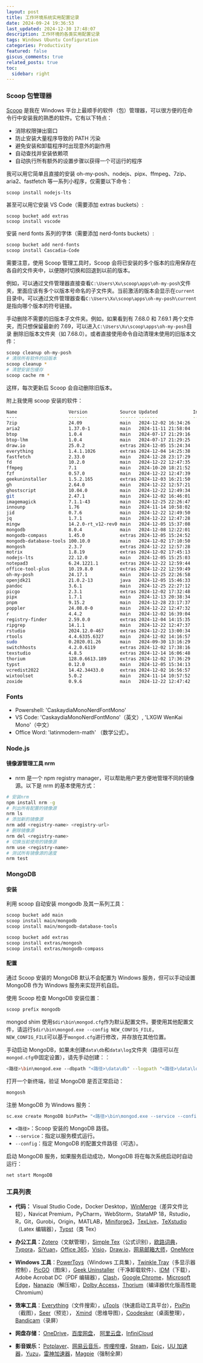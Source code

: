 ```yaml
---
layout: post
title: 工作环境系统实用配置记录
date: 2024-09-24 19:36:53
last_updated: 2024-12-30 17:48:07
description: 工作环境的各类实用配置记录
tags: Windows Ubuntu Configuration
categories: Productivity
featured: false
giscus_comments: true
related_posts: true
toc:
  sidebar: right
---
```


### Scoop 包管理器

[Scoop](https://scoop.sh/) 是我在 Windows 平台上最顺手的软件（包）管理器，可以很方便的在命令行中安装我的熟悉的软件。它有以下特点：

- 消除权限弹出窗口
- 防止安装大量程序导致的 PATH 污染
- 避免安装和卸载程序时出现意外的副作用
- 自动查找并安装依赖项
- 自动执行所有额外的设置步骤以获得一个可运行的程序

我可以用它简单且直接的安装 oh-my-posh、nodejs、pipx、ffmpeg、7zip、aria2、fastfetch 等一系列小程序，仅需要以下命令：

```bash
scoop install nodejs-lts
```

甚至可以用它安装 VS Code（需要添加 extras buckets）:

```poershell
scoop bucket add extras
scoop install vscode
```

安装 nerd fonts 系列的字体（需要添加 nerd-fonts buckets）:

```bash
scoop bucket add nerd-fonts
scoop install Cascadia-Code
```

需要注意，使用 Scoop 管理工具时，Scoop 会将已安装的多个版本的应用保存在各自的文件夹中，以便随时切换和回退到以前的版本。

例如，可以通过文件管理器直接查看`C:\Users\Xu\scoop\apps\oh-my-posh`文件夹，里面应该有多个以版本号命名的子文件夹。当前激活的版本会显示在`current`目录中。可以通过文件管理器查看`C:\Users\Xu\scoop\apps\oh-my-posh\current`是指向哪个版本的符号链接。

手动删除不需要的旧版本子文件夹。例如，如果看到有 7.68.0 和 7.69.1 两个文件夹，而只想保留最新的 7.69，可以进入`C:\Users\Xu\scoop\apps\oh-my-posh`目录
删除旧版本文件夹（如 7.68.0）。或者直接使用命令自动清理未使用的旧版本文件：

```bash
scoop cleanup oh-my-posh
# 清除所有软件的旧版本
scoop cleanup *
# 清楚安装包缓存
scoop cache rm *
```

这样，每次更新后 Scoop 会自动删除旧版本。

附上我使用 scoop 安装的软件：

```bash
Name                   Version            Source Updated             Info
----                   -------            ------ -------             ----
7zip                   24.09              main   2024-12-02 16:34:26
aria2                  1.37.0-1           main   2024-11-11 21:58:04
btop                   1.0.4              main   2024-07-17 21:29:16
btop-lhm               1.0.4              main   2024-07-17 21:29:25
draw.io                25.0.2             extras 2024-12-05 15:24:34
everything             1.4.1.1026         extras 2024-12-04 14:25:38
fastfetch              2.33.0             main   2024-12-28 23:17:29
fd                     10.2.0             main   2024-12-22 12:47:35
ffmpeg                 7.1                main   2024-10-20 18:21:52
fzf                    0.57.0             main   2024-12-22 12:47:39
geekuninstaller        1.5.2.165          extras 2024-12-03 16:21:50
gh                     2.64.0             main   2024-12-22 12:57:21
ghostscript            10.04.0            main   2024-12-22 12:49:34
git                    2.47.1             main   2024-12-02 16:46:01
imagemagick            7.1.1-43           main   2024-12-25 22:26:47
innounp                1.76               main   2024-11-14 10:58:02
jid                    0.7.6              main   2024-12-22 12:49:50
jq                     1.7.1              main   2024-12-22 12:47:28
mingw                  14.2.0-rt_v12-rev0 main   2024-12-05 15:37:08
mongodb                8.0.4              main   2024-12-08 12:22:01
mongodb-compass        1.45.0             extras 2024-12-05 15:24:52
mongodb-database-tools 100.10.0           main   2024-12-02 17:10:50
mongosh                2.3.7              extras 2024-12-22 12:57:28
motrix                 1.8.19             extras 2024-12-02 17:45:13
nodejs-lts             22.12.0            main   2024-12-05 15:25:03
notepad3               6.24.1221.1        extras 2024-12-22 12:59:44
office-tool-plus       10.19.8.0          extras 2024-12-22 12:59:49
oh-my-posh             24.17.1            main   2024-12-25 22:26:58
openjdk21              21.0.2-13          java   2024-12-05 15:46:33
pandoc                 3.6.1              main   2024-12-25 22:27:12
picgo                  2.3.1              extras 2024-12-02 17:32:48
pipx                   1.7.1              main   2024-12-13 20:38:34
pnpm                   9.15.2             main   2024-12-28 23:17:37
poppler                24.08.0-0          main   2024-12-22 12:47:32
r                      4.4.2              main   2024-12-02 16:39:04
registry-finder        2.59.0.0           extras 2024-12-04 14:15:35
ripgrep                14.1.1             main   2024-12-22 12:47:37
rstudio                2024.12.0-467      extras 2024-12-22 13:00:34
rtools                 4.4.6335.6327      main   2024-12-02 14:16:57
sudo                   0.2020.01.26       main   2024-09-30 13:16:29
switchhosts            4.2.0.6119         extras 2024-12-02 17:38:16
texstudio              4.8.5              extras 2024-12-14 16:06:48
thorium                128.0.6613.189     extras 2024-12-02 17:36:29
typst                  0.12.0             main   2024-12-05 15:34:13
vcredist2022           14.42.34433.0      extras 2024-12-02 16:56:57
wixtoolset             5.0.2              main   2024-11-14 10:57:52
zoxide                 0.9.6              main   2024-12-22 12:47:42
```

### Fonts

- Powershell: 'CaskaydiaMonoNerdFontMono'
- VS Code: 'CaskaydiaMonoNerdFontMono'（英文）, 'LXGW WenKai Mono'（中文）
- Office Word: 'latinmodern-math' （数学公式）。

### Node.js

#### 镜像源管理工具 nrm

- nrm 是一个 npm registry manager，可以帮助用户更方便地管理不同的镜像源。以下是 nrm 的基本使用方式：

```bash
# 安装nrm
npm install nrm -g
# 列出所有配置的镜像源
nrm ls
# 添加新的镜像源
nrm add <registry-name> <registry-url>
# 删除镜像源
nrm del <registry-name>
# 切换当前使用的镜像源
nrm use <registry-name>
# 测试所有镜像源的速度
nrm test
```

### MongoDB

#### 安装

利用 scoop 自动安装 mongodb 及其一系列工具：

```bash
scoop bucket add main
scoop install main/mongodb
scoop install main/mongodb-database-tools

scoop bucket add extras
scoop install extras/mongosh
scoop install extras/mongodb-compass
```

#### 配置

通过 Scoop 安装的 MongoDB 默认不会配置为 Windows 服务，但可以手动设置 MongoDB 作为 Windows 服务来实现开机自启。

使用 Scoop 检查 MongoDB 安装位置：

```bash
scoop prefix mongodb
```

mongod shim 使用`$dir\bin\mongod.cfg`作为默认配置文件。要使用其他配置文件，请运行`$dir\bin\mongod.exe --config NEW_CONFIG_FILE`，`NEW_CONFIG_FILE`可以基于`mongod.cfg`进行修改，并存放在其他位置。

手动启动 MongoDB，如果未创建`data\db`和`data\log`文件夹（路径可以在`mongod.cfg`中固定设置），请先手动创建：：

```bash
<路径>\bin\mongod.exe --dbpath "<路径>\data\db" --logpath "<路径>\data\log\mongo.log" --logappend
```

打开一个新终端，验证 MongoDB 是否正常启动：

```bash
mongosh
```

注册 MongoDB 为 Windows 服务：

```bash
sc.exe create MongoDB binPath= "<路径>\bin\mongod.exe --service --config <路径>\mongod.cfg" DisplayName= "MongoDB" start= "auto"
```

- `<路径>`：Scoop 安装的 MongoDB 路径。
- `--service`：指定以服务模式运行。
- `--config`：指定 MongoDB 的配置文件路径（可选）。

启动 MongoDB 服务，如果服务启动成功，MongoDB 将在每次系统启动时自动运行：

```bash
net start MongoDB
```

### 工具列表

- **代码：** Visual Studio Code，Docker Desktop，[WinMerge](https://github.com/WinMerge/winmerge/releases)（差异文件比较），Navicat Premium，PyCharm，WebStorm，StataMP 18，Rstudio，R，Git，Gurobi，Origin，MATLAB，[Miniforge3](https://github.com/conda-forge/miniforge)，[TexLive](https://mirrors.tuna.tsinghua.edu.cn/#)，[TeXstudio](https://mirrors.tuna.tsinghua.edu.cn/#)（Latex 编辑器），[Typst](https://github.com/typst/typst)（类 Tex）

- **办公工具：**[Zotero](https://www.zotero.org/)（文献管理），[Simple Tex](https://simpletex.cn/)（公式识别），[欧路词典](https://dict.eudic.net/)， [Typora](https://typoraio.cn/)，[SiYuan](https://b3log.org/siyuan/download.html)，[Office 365](https://www.office.com/)，[Visio](https://www.microsoft.com/zh-cn/microsoft-365/visio/flowchart-software?msockid=2ac09e93141c66d8007b8af415ee6705)，[Draw.io](https://www.drawio.com/)，[网易邮箱大师](https://dashi.163.com/index.html)，[OneMore](https://github.com/stevencohn/OneMore)
- **Windows 工具**：[PowerToys](https://docs.microsoft.com/en-us/windows/powertoys/install)（Windows 工具集），[Twinkle Tray](https://twinkletray.com/)（多显示器控制），[PicGO](https://picgo.github.io/PicGo-Doc/zh/)（图床），[Geek Uninstaller](https://geekuninstaller.com/)（干净卸载软件）、[IDM](https://www.internetdownloadmanager.com/)（下载），Adobe Acrobat DC（PDF 编辑器），[Clash](https://github.com/clashdownload/Clash)，[Google Chrome](https://www.google.com/intl/zh-CN/chrome/)，[Microsoft Edge](https://www.microsoft.com/zh-cn/edge/download)，[Nanazip](https://github.com/M2Team/NanaZip)（解压缩），[Dolby Access](https://apps.microsoft.com/detail/9n0866fs04w8?hl=zh-cn&gl=CN)，[Thorium](https://thorium.rocks/)（编译器优化版高性能 Chromium）
- **效率工具**：[Everything](https://www.voidtools.com/zh-cn/downloads/)（文件搜索），[uTools](https://u.tools)（快速启动工具平台），[PixPin](https://pixpinapp.com/)（截图），[Seer](http://1218.io/)（预览）， [Xmind](https://xmind.cn/)（思维导图），[Coodesker](https://www.coodesker.com/)（桌面整理），[Bandicam](https://www.bandicam.com/downloads/)（录屏）
- **网盘存储：** [OneDrive](https://www.microsoft.com/en-sg/microsoft-365/onedrive/online-cloud-storage)，[百度网盘](https://pan.baidu.com/)， [阿里云盘](https://www.aliyundrive.com/download)，[InfiniCloud](https://infini-cloud.net/en/index.html)
- **影音娱乐：** [Potplayer](https://potplayer.daum.net/)、[网易云音乐](https://music.163.com/)，[哔哩哔哩](https://www.bilibili.com/)，[Steam](https://store.steampowered.com/)，[Epic](https://www.epicgames.com)，[UU 加速器](https://uu.163.com/)，[Yuzu](https://yuzu-mirror.github.io/)，[雷神加速器](https://www.leigod.com/)，[Magpie](https://github.com/Blinue/Magpie)（强制全屏）
